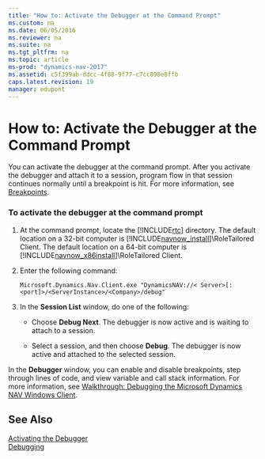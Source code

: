 ```yaml
---
title: "How to: Activate the Debugger at the Command Prompt"
ms.custom: na
ms.date: 06/05/2016
ms.reviewer: na
ms.suite: na
ms.tgt_pltfrm: na
ms.topic: article
ms-prod: "dynamics-nav-2017"
ms.assetid: c5f399ab-ddcc-4f88-9f77-c7cc898e8ffb
caps.latest.revision: 19
manager: edupont
---
```

# How to: Activate the Debugger at the Command Prompt
You can activate the debugger at the command prompt. After you activate the debugger and attach it to a session, program flow in that session continues normally until a breakpoint is hit. For more information, see [Breakpoints](Breakpoints.md).  
  
### To activate the debugger at the command prompt  
  
1.  At the command prompt, locate the [!INCLUDE[rtc](includes/rtc_md.md)] directory. The default location on a 32-bit computer is [!INCLUDE[navnow_install](includes/navnow_install_md.md)]\\RoleTailored Client. The default location on a 64-bit computer is [!INCLUDE[navnow_x86install](includes/navnow_x86install_md.md)]\\RoleTailored Client.  
  
2.  Enter the following command:  
  
    ```  
    Microsoft.Dynamics.Nav.Client.exe "DynamicsNAV://< Server>[:<port]>/<ServerInstance>/<Company>/debug"  
    ```  
  
3.  In the **Session List** window, do one of the following:  
  
    -   Choose **Debug Next**. The debugger is now active and is waiting to attach to a session.  
  
    -   Select a session, and then choose **Debug**. The debugger is now active and attached to the selected session.  
  
 In the **Debugger** window, you can enable and disable breakpoints, step through lines of code, and view variable and call stack information. For more information, see [Walkthrough: Debugging the Microsoft Dynamics NAV Windows Client](Walkthrough:%20Debugging%20the%20Microsoft%20Dynamics%20NAV%20Windows%20Client.md).  
  
## See Also  
 [Activating the Debugger](Activating-the-Debugger.md)   
 [Debugging](Debugging.md)